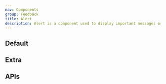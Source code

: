 ```yaml
---
nav: Components
group: Feedback
title: Alert
description: Alert is a component used to display important messages or notifications to the user. It can be customized with different types, icons, and actions.
---
```


## Default

<code src="./demos/index.tsx" nopadding></code>

## Extra

<code src="./demos/Extra.tsx" nopadding></code>

## APIs
